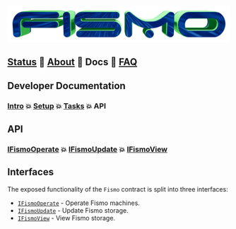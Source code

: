 ![Fismo](..//images/fismo-logo.png)
## [Status](../../README.md) 🧪 [About](../about.md)  🧪 Docs 🧪 [FAQ](../faq.md)

## Developer Documentation

### [Intro](../intro.md) 💥 [Setup](../setup.md) 💥 [Tasks](../tasks.md) 💥 API

## API
### [IFismoOperate](IFismoOperate.md) 💥 [IFismoUpdate](IFismoUpdate.md)  💥 [IFismoView](IFismoView.md)

## Interfaces
The exposed functionality of the `Fismo` contract is split into three interfaces: 
* [`IFismoOperate`](IFismoOperate.md) - Operate Fismo machines.
* [`IFismoUpdate`](IFismoUpdate.md) - Update Fismo storage.
* [`IFismoView`](IFismoView.md) - View Fismo storage.